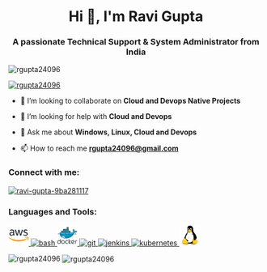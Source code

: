 <h1 align="center">Hi 👋, I'm Ravi Gupta</h1>
<h3 align="center">A passionate Technical Support & System Administrator from India</h3>

<p align="left"> <img src="https://komarev.com/ghpvc/?username=rgupta24096&label=Profile%20views&color=0e75b6&style=flat" alt="rgupta24096" /> </p>

<p align="left"> <a href="https://github.com/ryo-ma/github-profile-trophy"><img src="https://github-profile-trophy.vercel.app/?username=rgupta24096" alt="rgupta24096" /></a> </p>

- 👯 I’m looking to collaborate on **Cloud and Devops Native Projects**

- 🤝 I’m looking for help with **Cloud and Devops**

- 💬 Ask me about **Windows, Linux, Cloud and Devops**

- 📫 How to reach me **rgupta24096@gmail.com**

<h3 align="left">Connect with me:</h3>
<p align="left">
<a href="https://linkedin.com/in/ravi-gupta-9ba281117" target="blank"><img align="center" src="https://raw.githubusercontent.com/rahuldkjain/github-profile-readme-generator/master/src/images/icons/Social/linked-in-alt.svg" alt="ravi-gupta-9ba281117" height="30" width="40" /></a>
</p>

<h3 align="left">Languages and Tools:</h3>
<p align="left"> <a href="https://aws.amazon.com" target="_blank" rel="noreferrer"> <img src="https://raw.githubusercontent.com/devicons/devicon/master/icons/amazonwebservices/amazonwebservices-original-wordmark.svg" alt="aws" width="40" height="40"/> </a> <a href="https://www.gnu.org/software/bash/" target="_blank" rel="noreferrer"> <img src="https://www.vectorlogo.zone/logos/gnu_bash/gnu_bash-icon.svg" alt="bash" width="40" height="40"/> </a> <a href="https://www.docker.com/" target="_blank" rel="noreferrer"> <img src="https://raw.githubusercontent.com/devicons/devicon/master/icons/docker/docker-original-wordmark.svg" alt="docker" width="40" height="40"/> </a> <a href="https://git-scm.com/" target="_blank" rel="noreferrer"> <img src="https://www.vectorlogo.zone/logos/git-scm/git-scm-icon.svg" alt="git" width="40" height="40"/> </a> <a href="https://www.jenkins.io" target="_blank" rel="noreferrer"> <img src="https://www.vectorlogo.zone/logos/jenkins/jenkins-icon.svg" alt="jenkins" width="40" height="40"/> </a> <a href="https://kubernetes.io" target="_blank" rel="noreferrer"> <img src="https://www.vectorlogo.zone/logos/kubernetes/kubernetes-icon.svg" alt="kubernetes" width="40" height="40"/> </a> <a href="https://www.linux.org/" target="_blank" rel="noreferrer"> <img src="https://raw.githubusercontent.com/devicons/devicon/master/icons/linux/linux-original.svg" alt="linux" width="40" height="40"/> </a> </p>

<p><img align="left" src="https://github-readme-stats.vercel.app/api/top-langs?username=rgupta24096&show_icons=true&locale=en&layout=compact" alt="rgupta24096" /></p>

<p>&nbsp;<img align="center" src="https://github-readme-stats.vercel.app/api?username=rgupta24096&show_icons=true&locale=en" alt="rgupta24096" /></p>

